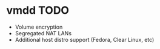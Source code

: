 # vmdd TODO
- Volume encryption
- Segregated NAT LANs
- Additional host distro support (Fedora, Clear Linux, etc)
